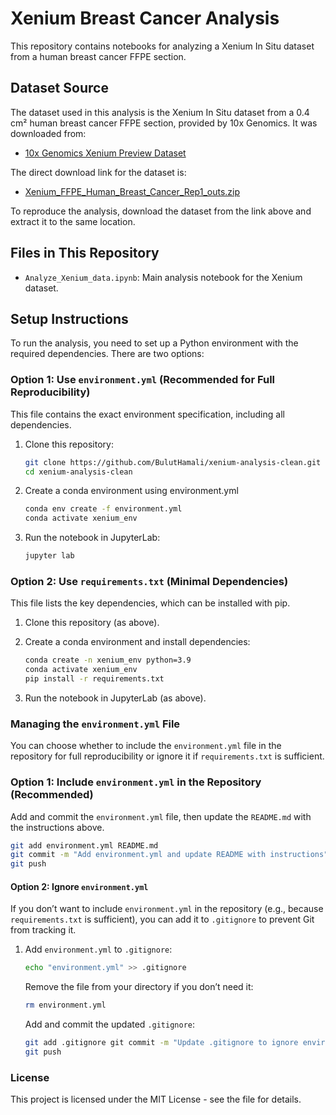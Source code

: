 # Xenium Breast Cancer Analysis

This repository contains notebooks for analyzing a Xenium In Situ dataset from a human breast cancer FFPE section.

## Dataset Source
The dataset used in this analysis is the Xenium In Situ dataset from a 0.4 cm² human breast cancer FFPE section, provided by 10x Genomics. It was downloaded from:

- [10x Genomics Xenium Preview Dataset](https://www.10xgenomics.com/products/xenium-in-situ/preview-dataset-human-breast)

The direct download link for the dataset is:
- [Xenium_FFPE_Human_Breast_Cancer_Rep1_outs.zip](https://cf.10xgenomics.com/samples/xenium/1.0.1/Xenium_FFPE_Human_Breast_Cancer_Rep1/Xenium_FFPE_Human_Breast_Cancer_Rep1_outs.zip)

To reproduce the analysis, download the dataset from the link above and extract it to the same location.

## Files in This Repository
- `Analyze_Xenium_data.ipynb`: Main analysis notebook for the Xenium dataset.

## Setup Instructions
To run the analysis, you need to set up a Python environment with the required dependencies. There are two options:

### Option 1: Use `environment.yml` (Recommended for Full Reproducibility)
This file contains the exact environment specification, including all dependencies.

1. Clone this repository:
   ```bash
   git clone https://github.com/BulutHamali/xenium-analysis-clean.git
   cd xenium-analysis-clean

2. Create a conda environment using environment.yml
   ```bash
   conda env create -f environment.yml
   conda activate xenium_env

3. Run the notebook in JupyterLab:
   ```bash
   jupyter lab

### Option 2: Use `requirements.txt` (Minimal Dependencies)
This file lists the key dependencies, which can be installed with pip.

1. Clone this repository (as above).

2. Create a conda environment and install dependencies:
   ```bash
   conda create -n xenium_env python=3.9
   conda activate xenium_env
   pip install -r requirements.txt

3. Run the notebook in JupyterLab (as above).
   


### Managing the `environment.yml` File

You can choose whether to include the `environment.yml` file in the repository for full reproducibility or ignore it if `requirements.txt` is sufficient.
### Option 1: Include `environment.yml` in the Repository (Recommended)

Add and commit the `environment.yml` file, then update the `README.md` with the instructions above.

   ```bash
   git add environment.yml README.md
   git commit -m "Add environment.yml and update README with instructions"
   git push
   ```

#### Option 2: Ignore `environment.yml`
If you don’t want to include `environment.yml` in the repository (e.g., because `requirements.txt` is sufficient), you can add it to `.gitignore` to prevent Git from tracking it.

1. Add `environment.yml` to `.gitignore`:

   ```bash
   echo "environment.yml" >> .gitignore
   ```

    Remove the file from your directory if you don’t need it:
    
     ```bash
     rm environment.yml
     ```
     
    
    Add and commit the updated `.gitignore`:
    
     ```bash
    git add .gitignore git commit -m "Update .gitignore to ignore environment.yml" 
    git push
    ```

### License

This project is licensed under the MIT License - see the  file for details.
